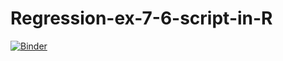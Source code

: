 # Regression-ex-7-6-script-in-R
[![Binder](https://mybinder.org/badge_logo.svg)](https://mybinder.org/v2/gh/AnuRuwan/Regression-ex-7-6-script-in-R/HEAD)

